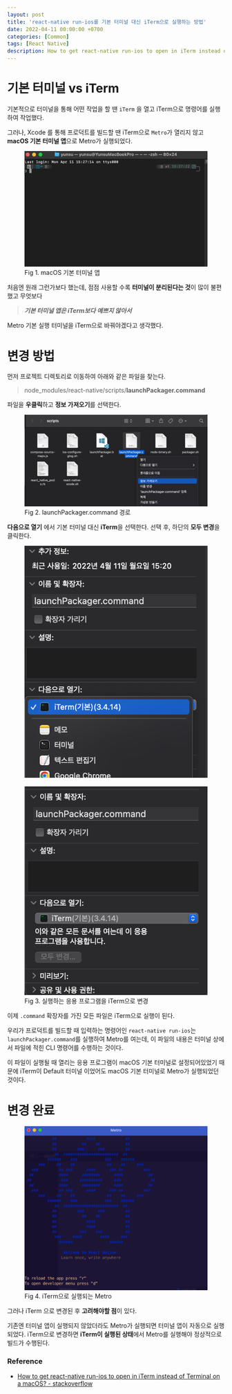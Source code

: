 ```yaml
---
layout: post
title: 'react-native run-ios를 기본 터미널 대신 iTerm으로 실행하는 방법'
date: 2022-04-11 00:00:00 +0700
categories: [Common]
tags: [React Native]
description: How to get react-native run-ios to open in iTerm instead of Terminal on a macOS? Xcode를 빌드 할 때 기본 터미널 앱이 실행되었는데, 이를 iTerm으로 바꿔보자.
---
```


# 기본 터미널 vs iTerm

기본적으로 터미널을 통해 어떤 작업을 할 땐 `iTerm` 을 열고 iTerm으로 명령어를 실행하여 작업했다.

그러나, Xcode 를 통해 프로덕트를 빌드할 땐 iTerm으로 `Metro`가 열리지 않고 **macOS 기본 터미널 앱**으로 Metro가 실행되었다.

<figure>
<img src="./../../images/common-metro-iterm1.png" alt="common-metro-iterm1">
<figcaption>Fig 1. macOS 기본 터미널 앱</figcaption>
</figure>

처음엔 원래 그런가보다 했는데, 점점 사용할 수록 **터미널이 분리된다는 것**이 많이 불편했고 무엇보다

> **_기본 터미널 앱은 iTerm보다 예쁘지 않아서_**

Metro 기본 실행 터미널을 iTerm으로 바꿔야겠다고 생각했다.

# 변경 방법

먼저 프로젝트 디렉토리로 이동하여 아래와 같은 파일을 찾는다.

> node_modules/react-native/scripts/**launchPackager.command**

파일을 **우클릭**하고 **정보 가져오기**를 선택한다.

<figure>
<img src="./../../images/common-metro-iterm2.png" alt="common-metro-iterm2">
<figcaption>Fig 2. launchPackager.command 경로</figcaption>
</figure>

**다음으로 열기** 에서 기본 터미널 대신 **iTerm**을 선택한다. 선택 후, 하단의 **모두 변경**을 클릭한다.

<figure>
<img src="./../../images/common-metro-iterm3.png" alt="common-metro-iterm3">
<br>
<br>
<img src="./../../images/common-metro-iterm4.png" alt="common-metro-iterm4">
<figcaption>Fig 3. 실행하는 응용 프로그램을 iTerm으로 변경</figcaption>
</figure>

이제 `.command` 확장자를 가진 모든 파일은 iTerm으로 실행이 된다.

우리가 프로덕트를 빌드할 때 입력하는 명령어인 `react-native run-ios`는 `launchPackager.command`를 실행하여 Metro를 여는데, 이 파일의 내용은 터미널 상에서 파일에 적힌 CLI 명령어를 수행하는 것이다.

이 파일이 실행될 때 열리는 응용 프로그램이 macOS 기본 터미널로 설정되어있었기 때문에 iTerm이 Default 터미널 이었어도 macOS 기본 터미널로 Metro가 실행되었던 것이다.

# 변경 완료

<figure>
<img src="./../../images/common-metro-iterm5.png" alt="common-metro-iterm5">
<figcaption>Fig 4. iTerm으로 실행되는 Metro</figcaption>
</figure>

그러나 iTerm 으로 변경된 후 **고려해야할 점**이 있다.

기존엔 터미널 앱이 실행되지 않았더라도 Metro가 실행되면 터미널 앱이 자동으로 실행되었다. iTerm으로 변경하면 **iTerm이 실행된 상태**에서 Metro를 실행해야 정상적으로 빌드가 수행된다.

### Reference

- <a href="https://stackoverflow.com/questions/37814803/how-to-get-react-native-run-ios-to-open-in-iterm-instead-of-terminal-on-a-macos" target="_blank" rel="noopener">How to get react-native run-ios to open in iTerm instead of Terminal on a macOS? - stackoverflow</a>
